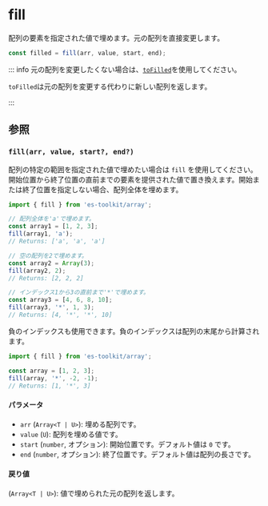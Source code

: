 # fill

配列の要素を指定された値で埋めます。元の配列を直接変更します。

```typescript
const filled = fill(arr, value, start, end);
```

::: info 元の配列を変更したくない場合は、[`toFilled`](./toFilled.md)を使用してください。

`toFilled`は元の配列を変更する代わりに新しい配列を返します。

:::

## 参照

### `fill(arr, value, start?, end?)`

配列の特定の範囲を指定された値で埋めたい場合は `fill` を使用してください。開始位置から終了位置の直前までの要素を提供された値で置き換えます。開始または終了位置を指定しない場合、配列全体を埋めます。

```typescript
import { fill } from 'es-toolkit/array';

// 配列全体を'a'で埋めます。
const array1 = [1, 2, 3];
fill(array1, 'a');
// Returns: ['a', 'a', 'a']

// 空の配列を2で埋めます。
const array2 = Array(3);
fill(array2, 2);
// Returns: [2, 2, 2]

// インデックス1から3の直前まで'*'で埋めます。
const array3 = [4, 6, 8, 10];
fill(array3, '*', 1, 3);
// Returns: [4, '*', '*', 10]
```

負のインデックスも使用できます。負のインデックスは配列の末尾から計算されます。

```typescript
import { fill } from 'es-toolkit/array';

const array = [1, 2, 3];
fill(array, '*', -2, -1);
// Returns: [1, '*', 3]
```

#### パラメータ

- `arr` (`Array<T | U>`): 埋める配列です。
- `value` (`U`): 配列を埋める値です。
- `start` (`number`, オプション): 開始位置です。デフォルト値は `0` です。
- `end` (`number`, オプション): 終了位置です。デフォルト値は配列の長さです。

#### 戻り値

(`Array<T | U>`): 値で埋められた元の配列を返します。
